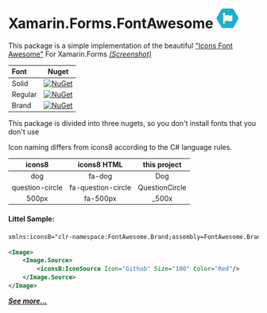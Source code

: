 # Xamarin.Forms.FontAwesome <img src="/icon.png" width="45" height="40"/>

This package is a simple implementation of the beautiful ["Icons Font Awesome"](https://fontawesome.com/icons) For Xamarin.Forms [*(Screenshot)*](https://raw.githubusercontent.com/dimonovdd/Xamarin.Forms.FontAwesome/main/SampleImages/sample.jpg)

| Font    | Nuget         |
|:--------|:-------------:|
| Solid   | [![NuGet](https://img.shields.io/nuget/v/Xamarin.Forms.FontAwesome.Solid?style=plastic)](https://www.nuget.org/packages/Xamarin.Forms.FontAwesome.Solid/)    |
| Regular | [![NuGet](https://img.shields.io/nuget/v/Xamarin.Forms.FontAwesome.Regular?style=plastic)](https://www.nuget.org/packages/Xamarin.Forms.FontAwesome.Regular/)|
| Brand   | [![NuGet](https://img.shields.io/nuget/v/Xamarin.Forms.FontAwesome.Brand?style=plastic)](https://www.nuget.org/packages/Xamarin.Forms.FontAwesome.Brand/)    | 

This package is divided into three nugets, so you don't install fonts that you don't use

Icon naming differs from icons8 according to the C# language rules.

| icons8         | icons8 HTML       | this project  |
|:--------------:|:-----------------:|:-------------:|
|dog             |fa-dog             |Dog            |
|question-circle |fa-question-circle |QuestionCircle |
|500px           |fa-500px           |_500x          |

#### Littel Sample:
```xml
xmlns:iconsB="clr-namespace:FontAwesome.Brand;assembly=FontAwesome.Brand"
```
```xml
<Image>
    <Image.Source>
        <iconsB:IconSource Icon="Github" Size="100" Color="Red"/>
    </Image.Source>
</Image>
```
[***See more...***](https://github.com/dimonovdd/Xamarin.Forms.FontAwesome/blob/main/src/FontAwesome.Sample/FontAwesome.Sample/MainPage.xaml)
